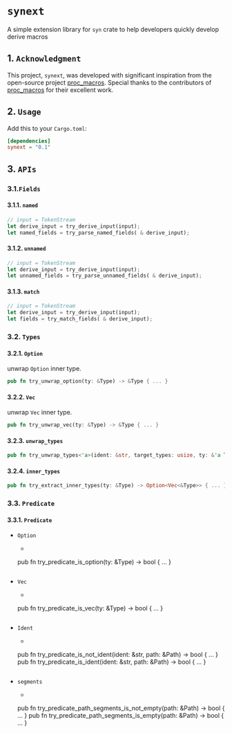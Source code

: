 # `synext`

A simple extension library for `syn` crate to help developers quickly develop derive macros

## 1. `Acknowledgment`

This project, `synext`, was developed with significant inspiration from the open-source
project [proc_macros](https://github.com/DzenanJupic/proc_macros). Special
thanks to the contributors of [proc_macros](https://github.com/DzenanJupic/proc_macros) for their excellent work.

## 2. `Usage`

Add this to your `Cargo.toml`:

```toml
[dependencies]
synext = "0.1"
```

## 3. `APIs`

### 3.1.`Fields`

#### 3.1.1. `named`

```rust
// input = TokenStream
let derive_input = try_derive_input(input);
let named_fields = try_parse_named_fields( & derive_input);
```

#### 3.1.2. `unnamed`

```rust
// input = TokenStream
let derive_input = try_derive_input(input);
let unnamed_fields = try_parse_unnamed_fields( & derive_input);
```

#### 3.1.3. `match`

```rust
// input = TokenStream
let derive_input = try_derive_input(input);
let fields = try_match_fields( & derive_input);
```

### 3.2. `Types`

#### 3.2.1. `Option`

unwrap `Option` inner type.

```rust
pub fn try_unwrap_option(ty: &Type) -> &Type { ... }
```

#### 3.2.2. `Vec`

unwrap `Vec` inner type.

```rust
pub fn try_unwrap_vec(ty: &Type) -> &Type { ... }
```

#### 3.2.3. `unwrap_types`

```rust
pub fn try_unwrap_types<'a>(ident: &str, target_types: usize, ty: &'a Type) -> Option<Vec<&'a Type>> { ... }
```

#### 3.2.4. `inner_types`

```rust
pub fn try_extract_inner_types(ty: &Type) -> Option<Vec<&Type>> { ... }
```

### 3.3. `Predicate`

#### 3.3.1. `Predicate`

- `Option`

    - ```rust
  pub fn try_predicate_is_option(ty: &Type) -> bool { ... }
    ```

- `Vec`

    - ```rust
  pub fn try_predicate_is_vec(ty: &Type) -> bool { ... }
    ```

- `Ident`

    - ```rust
  pub fn try_predicate_is_not_ident(ident: &str, path: &Path) -> bool { ... }
  pub fn try_predicate_is_ident(ident: &str, path: &Path) -> bool { ... }
    ```

- `segments`

    - ```rust
  pub fn try_predicate_path_segments_is_not_empty(path: &Path) -> bool { ... }
  pub fn try_predicate_path_segments_is_empty(path: &Path) -> bool { ... }
    ```

  

